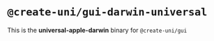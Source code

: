 # `@create-uni/gui-darwin-universal`

This is the **universal-apple-darwin** binary for `@create-uni/gui`

